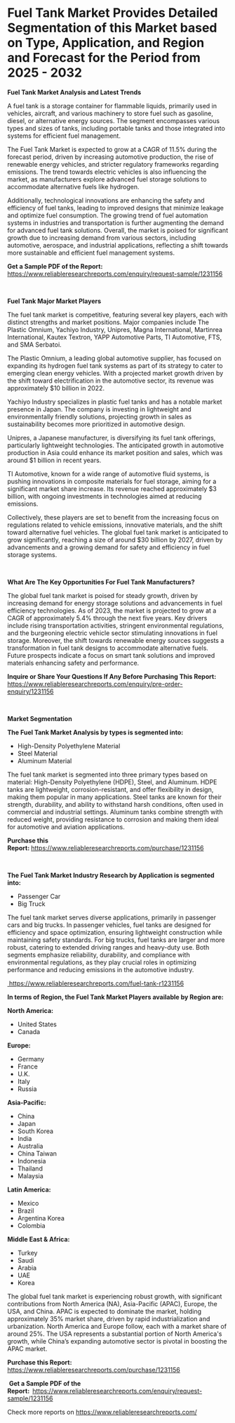 <p><h1>Fuel Tank Market Provides Detailed Segmentation of this Market based on Type, Application, and Region and Forecast for the Period from 2025 - 2032</h1></p><p><strong>Fuel Tank Market Analysis and Latest Trends</strong></p>
<p><p>A fuel tank is a storage container for flammable liquids, primarily used in vehicles, aircraft, and various machinery to store fuel such as gasoline, diesel, or alternative energy sources. The segment encompasses various types and sizes of tanks, including portable tanks and those integrated into systems for efficient fuel management.</p><p>The Fuel Tank Market is expected to grow at a CAGR of 11.5% during the forecast period, driven by increasing automotive production, the rise of renewable energy vehicles, and stricter regulatory frameworks regarding emissions. The trend towards electric vehicles is also influencing the market, as manufacturers explore advanced fuel storage solutions to accommodate alternative fuels like hydrogen.</p><p>Additionally, technological innovations are enhancing the safety and efficiency of fuel tanks, leading to improved designs that minimize leakage and optimize fuel consumption. The growing trend of fuel automation systems in industries and transportation is further augmenting the demand for advanced fuel tank solutions. Overall, the market is poised for significant growth due to increasing demand from various sectors, including automotive, aerospace, and industrial applications, reflecting a shift towards more sustainable and efficient fuel management systems.</p></p>
<p><strong>Get a Sample PDF of the Report:&nbsp;</strong> <a href="https://www.reliableresearchreports.com/enquiry/request-sample/1231156?utm_campaign=2283&utm_medium=2&utm_source=Github&utm_content=ia&utm_term=11042025&utm_id=fuel-tank">https://www.reliableresearchreports.com/enquiry/request-sample/1231156</a></p>
<p>&nbsp;</p>
<p><strong>Fuel Tank Major Market Players</strong></p>
<p><p>The fuel tank market is competitive, featuring several key players, each with distinct strengths and market positions. Major companies include The Plastic Omnium, Yachiyo Industry, Unipres, Magna International, Martinrea International, Kautex Textron, YAPP Automotive Parts, TI Automotive, FTS, and SMA Serbatoi.</p><p>The Plastic Omnium, a leading global automotive supplier, has focused on expanding its hydrogen fuel tank systems as part of its strategy to cater to emerging clean energy vehicles. With a projected market growth driven by the shift toward electrification in the automotive sector, its revenue was approximately $10 billion in 2022.</p><p>Yachiyo Industry specializes in plastic fuel tanks and has a notable market presence in Japan. The company is investing in lightweight and environmentally friendly solutions, projecting growth in sales as sustainability becomes more prioritized in automotive design. </p><p>Unipres, a Japanese manufacturer, is diversifying its fuel tank offerings, particularly lightweight technologies. The anticipated growth in automotive production in Asia could enhance its market position and sales, which was around $1 billion in recent years.</p><p>TI Automotive, known for a wide range of automotive fluid systems, is pushing innovations in composite materials for fuel storage, aiming for a significant market share increase. Its revenue reached approximately $3 billion, with ongoing investments in technologies aimed at reducing emissions.</p><p>Collectively, these players are set to benefit from the increasing focus on regulations related to vehicle emissions, innovative materials, and the shift toward alternative fuel vehicles. The global fuel tank market is anticipated to grow significantly, reaching a size of around $30 billion by 2027, driven by advancements and a growing demand for safety and efficiency in fuel storage systems.</p></p>
<p>&nbsp;</p>
<p><strong>What Are The Key Opportunities For Fuel Tank Manufacturers?</strong></p>
<p><p>The global fuel tank market is poised for steady growth, driven by increasing demand for energy storage solutions and advancements in fuel efficiency technologies. As of 2023, the market is projected to grow at a CAGR of approximately 5.4% through the next five years. Key drivers include rising transportation activities, stringent environmental regulations, and the burgeoning electric vehicle sector stimulating innovations in fuel storage. Moreover, the shift towards renewable energy sources suggests a transformation in fuel tank designs to accommodate alternative fuels. Future prospects indicate a focus on smart tank solutions and improved materials enhancing safety and performance.</p></p>
<p><strong>Inquire or Share Your Questions If Any Before Purchasing This Report:</strong> <a href="https://www.reliableresearchreports.com/enquiry/pre-order-enquiry/1231156?utm_campaign=2283&utm_medium=2&utm_source=Github&utm_content=ia&utm_term=11042025&utm_id=fuel-tank">https://www.reliableresearchreports.com/enquiry/pre-order-enquiry/1231156</a></p>
<p>&nbsp;</p>
<p><strong>Market Segmentation</strong></p>
<p><strong>The Fuel Tank Market Analysis by types is segmented into:</strong></p>
<p><ul><li>High-Density Polyethylene Material</li><li>Steel Material</li><li>Aluminum Material</li></ul></p>
<p><p>The fuel tank market is segmented into three primary types based on material: High-Density Polyethylene (HDPE), Steel, and Aluminum. HDPE tanks are lightweight, corrosion-resistant, and offer flexibility in design, making them popular in many applications. Steel tanks are known for their strength, durability, and ability to withstand harsh conditions, often used in commercial and industrial settings. Aluminum tanks combine strength with reduced weight, providing resistance to corrosion and making them ideal for automotive and aviation applications.</p></p>
<p><strong>Purchase this Report:&nbsp;</strong><a href="https://www.reliableresearchreports.com/purchase/1231156?utm_campaign=2283&utm_medium=2&utm_source=Github&utm_content=ia&utm_term=11042025&utm_id=fuel-tank">https://www.reliableresearchreports.com/purchase/1231156</a></p>
<p>&nbsp;</p>
<p><strong>The Fuel Tank Market Industry Research by Application is segmented into:</strong></p>
<p><ul><li>Passenger Car</li><li>Big Truck</li></ul></p>
<p><p>The fuel tank market serves diverse applications, primarily in passenger cars and big trucks. In passenger vehicles, fuel tanks are designed for efficiency and space optimization, ensuring lightweight construction while maintaining safety standards. For big trucks, fuel tanks are larger and more robust, catering to extended driving ranges and heavy-duty use. Both segments emphasize reliability, durability, and compliance with environmental regulations, as they play crucial roles in optimizing performance and reducing emissions in the automotive industry.</p></p>
<p><a href="https://www.reliableresearchreports.com/fuel-tank-r1231156?utm_campaign=2283&utm_medium=2&utm_source=Github&utm_content=ia&utm_term=11042025&utm_id=fuel-tank">&nbsp;https://www.reliableresearchreports.com/fuel-tank-r1231156</a></p>
<p><strong>In terms of Region, the Fuel Tank Market Players available by Region are:</strong></p>
<p>
    <p> <strong> North America: </strong>
        <ul>
            <li>United States</li>
            <li>Canada</li>
        </ul>
        </p> 
    <p> <strong> Europe: </strong>
        <ul>
            <li>Germany</li>
            <li>France</li>
            <li>U.K.</li>
            <li>Italy</li>
            <li>Russia</li>
        </ul>
        </p> 
    <p> <strong> Asia-Pacific: </strong>
        <ul>
            <li>China</li>
            <li>Japan</li>
            <li>South Korea</li>
            <li>India</li>
            <li>Australia</li>
            <li>China Taiwan</li>
            <li>Indonesia</li>
            <li>Thailand</li>
            <li>Malaysia</li>
        </ul>
        </p> 
    <p> <strong> Latin America: </strong>
        <ul>
            <li>Mexico</li>
            <li>Brazil</li>
            <li>Argentina Korea</li>
            <li>Colombia</li>
        </ul>
        </p> 
    <p> <strong> Middle East & Africa: </strong>
        <ul>
            <li>Turkey</li>
            <li>Saudi</li>
            <li>Arabia</li>
            <li>UAE</li>
            <li>Korea</li>
        </ul>
    </p>
    </p>
<p><p>The global fuel tank market is experiencing robust growth, with significant contributions from North America (NA), Asia-Pacific (APAC), Europe, the USA, and China. APAC is expected to dominate the market, holding approximately 35% market share, driven by rapid industrialization and urbanization. North America and Europe follow, each with a market share of around 25%. The USA represents a substantial portion of North America's growth, while China’s expanding automotive sector is pivotal in boosting the APAC market.</p></p>
<p><strong>Purchase this Report: </strong><a href="https://www.reliableresearchreports.com/purchase/1231156?utm_campaign=2283&utm_medium=2&utm_source=Github&utm_content=ia&utm_term=11042025&utm_id=fuel-tank">https://www.reliableresearchreports.com/purchase/1231156</a></p>
<p>&nbsp;<strong>Get a Sample PDF of the Report:&nbsp;&nbsp;</strong><a href="https://www.reliableresearchreports.com/enquiry/request-sample/1231156?utm_campaign=2283&utm_medium=2&utm_source=Github&utm_content=ia&utm_term=11042025&utm_id=fuel-tank">https://www.reliableresearchreports.com/enquiry/request-sample/1231156</a></p>
<p><strong></strong></p>
<p>Check more reports on <a href="https://www.reliableresearchreports.com/?utm_campaign=2283&utm_medium=2&utm_source=Github&utm_content=ia&utm_term=11042025&utm_id=fuel-tank">https://www.reliableresearchreports.com/</a></p>